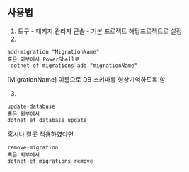﻿## 사용법
1. 도구 - 패키지 관리자 콘솔 - 기본 프로젝트 해당프로젝트로 설정
2. 
```
add-migration "MigrationName"
혹은 외부에서 PowerShell로
 dotnet ef migrations add "migrationName"

```
[MigrationName] 이름으로 DB 스키마를 형상기억하도록 함.

3.
```
update-database
혹은 외부에서
dotnet ef database update
```

혹시나 잘못 적용하였다면
```
remove-migration
혹은 외부에서
dotnet ef migrations remove
```


